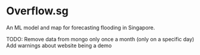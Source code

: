 # Overflow.sg

An ML model and map for forecasting flooding in Singapore.

TODO:
Remove data from mongo only once a month (only on a specific day)
Add warnings about website being a demo
